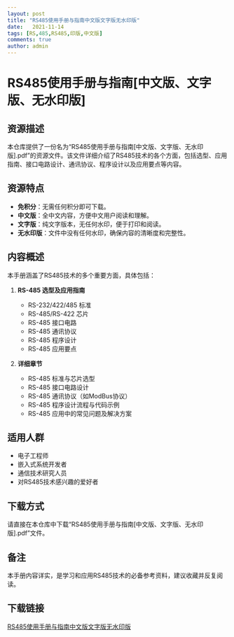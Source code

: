 ```yaml
---
layout: post
title: "RS485使用手册与指南中文版文字版无水印版"
date:   2021-11-14
tags: [RS,485,RS485,印版,中文版]
comments: true
author: admin
---
```

# RS485使用手册与指南[中文版、文字版、无水印版]

## 资源描述

本仓库提供了一份名为“RS485使用手册与指南[中文版、文字版、无水印版].pdf”的资源文件。该文件详细介绍了RS485技术的各个方面，包括选型、应用指南、接口电路设计、通讯协议、程序设计以及应用要点等内容。

## 资源特点

- **免积分**：无需任何积分即可下载。
- **中文版**：全中文内容，方便中文用户阅读和理解。
- **文字版**：纯文字版本，无任何水印，便于打印和阅读。
- **无水印版**：文件中没有任何水印，确保内容的清晰度和完整性。

## 内容概述

本手册涵盖了RS485技术的多个重要方面，具体包括：

1. **RS-485 选型及应用指南**
   - RS-232/422/485 标准
   - RS-485/RS-422 芯片
   - RS-485 接口电路
   - RS-485 通讯协议
   - RS-485 程序设计
   - RS-485 应用要点

2. **详细章节**
   - RS-485 标准与芯片选型
   - RS-485 接口电路设计
   - RS-485 通讯协议（如ModBus协议）
   - RS-485 程序设计流程与代码示例
   - RS-485 应用中的常见问题及解决方案

## 适用人群

- 电子工程师
- 嵌入式系统开发者
- 通信技术研究人员
- 对RS485技术感兴趣的爱好者

## 下载方式

请直接在本仓库中下载“RS485使用手册与指南[中文版、文字版、无水印版].pdf”文件。

## 备注

本手册内容详实，是学习和应用RS485技术的必备参考资料，建议收藏并反复阅读。

## 下载链接

[RS485使用手册与指南中文版文字版无水印版](https://pan.quark.cn/s/1d1942edddbe)